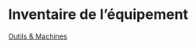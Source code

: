 # Inventaire de l’équipement

[Outils & Machines](Inventaire%20de%20l%E2%80%99e%CC%81quipement%205142e8b883164352a386e7db3913c9bd/Outils%20&%20Machines%20e0f464aeeb3043f7adb217490c1ed2b8.csv)
